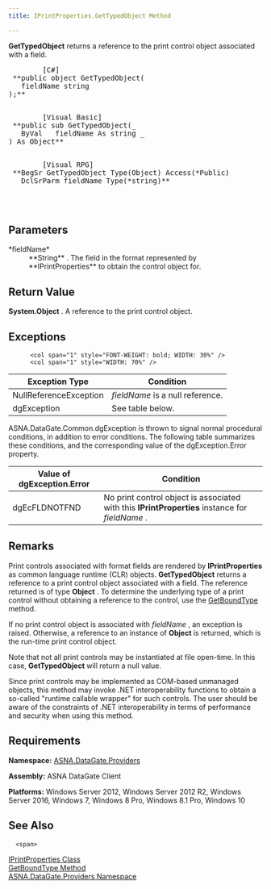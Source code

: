 ```yaml
---
title: IPrintProperties.GetTypedObject Method

---
```


**GetTypedObject** returns a reference to the print control object associated with a field.
<pre class="prettyprint">
        <span class="lang">[C#]</span>
 **public object GetTypedObject(
   fieldName string
);** 
      </pre>
<pre class="prettyprint">
        <span class="lang">[Visual Basic] </span>
 **public sub GetTypedObject(_<br />   ByVal   fieldName As string _
) As Object** 
      </pre>
<pre class="prettyprint">
        <span class="lang">[Visual RPG]</span>
 **BegSr GetTypedObject Type(Object) Access(*Public)
   DclSrParm fieldName Type(*string)** 
        <br />
      </pre>

## Parameters

<dl>
        <dt>
 *fieldName* 
        </dt>
        <dd>
 **String** .  The field in the format represented by **IPrintProperties** 
						to obtain the control object for.
					</dd>
</dl>

## Return Value

**System.Object** . A reference to the print control object. 
## Exceptions


          <col span="1" style="FONT-WEIGHT: bold; WIDTH: 30%" />
          <col span="1" style="WIDTH: 70%" />

| Exception Type | Condition |
| ---- | ---- |
| NullReferenceException | *fieldName* is a null reference. |
| dgException | See table below. |



ASNA.DataGate.Common.dgException is thrown to signal normal procedural conditions, in addition to error conditions. The following table summarizes these conditions, and the corresponding value of the <span>dgException.Error</span> property.



| Value of dgException.Error | Condition |
| ---- | ---- |
| <p>dgEcFLDNOTFND | No print control object is associated with this **IPrintProperties** instance for *fieldName* . |



## Remarks

Print controls associated with format fields are rendered by **IPrintProperties** as common language runtime (CLR) objects. **GetTypedObject** returns a reference to a print control object associated with a field. The reference returned is of type **Object** . To determine the underlying type of a print control without obtaining a reference to the control, use the [GetBoundType](iprint-properties-class-get-bound-type-method.html) method.

If no print control object is associated with *fieldName* , an exception is raised. Otherwise, a reference to an instance of **Object** is returned, which is the run-time print control object. 

Note that not all print controls may be instantiated at file open-time. In this case, **GetTypedObject** will return a null value. 

Since print controls may be implemented as COM-based unmanaged objects, this method may invoke .NET interoperability functions to obtain a so-called "runtime callable wrapper" for such controls. The user should be aware of the constraints of .NET interoperability in terms of performance and security when using this method.
## Requirements

<span> **Namespace:** [ ASNA.DataGate.Providers](datagate-providers-namespace.html) </span> 

<span> **Assembly:** ASNA DataGate Client</span> 

<span> **Platforms:** Windows Server 2012, Windows Server 2012 R2, Windows Server 2016, Windows 7, Windows 8 Pro, Windows 8.1 Pro, Windows 10</span>
## See Also


      <span>
[IPrintProperties Class](iprint-properties-class.html)
        <br />
[GetBoundType Method](iprint-properties-class-get-bound-type-method.html)
        <br />
[ASNA.DataGate.Providers Namespace](datagate-providers-namespace.html)
      </span>

